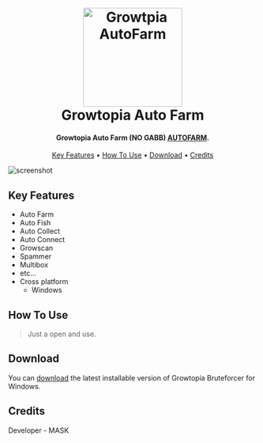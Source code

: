 
<h1 align="center">
  <br>
  <a href="https://github.com/maskstudios/growtopia-autofarm"><img src="https://cdn.discordapp.com/attachments/1064084096793456751/1070744251689873479/ItemSprites.ico" alt="Growtpia AutoFarm" width="200"></a>
  <br>
  Growtopia Auto Farm
  <br>
</h1>

<h4 align="center">Growtopia Auto Farm (NO GABB) <a href="https://github.com/maskstudios/growtopia-autofarm" target="_blank">AUTOFARM</a>.</h4>


<p align="center">
  <a href="#key-features">Key Features</a> •
  <a href="#how-to-use">How To Use</a> •
  <a href="#download">Download</a> •
  <a href="#credits">Credits</a>
</p>

![screenshot](https://cdn.discordapp.com/attachments/1064084096793456751/1070743083504906310/unknown.png)

## Key Features

* Auto Farm
* Auto Fish
* Auto Collect
* Auto Connect
* Growscan
* Spammer
* Multibox
* etc...
* Cross platform
  - Windows

## How To Use
> Just a open and use.

## Download

You can [download]() the latest installable version of Growtopia Bruteforcer for Windows.

## Credits

Developer - MASK
